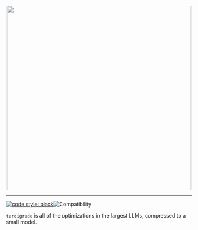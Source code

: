 <div align=center>
<a href = "reedme.in"><img width="500px" height="500px" src= "https://github.com/user-attachments/assets/35d7479c-8b5e-4e96-83de-205734986bfc"></a>
</div>

-----------------------------------------
[![code style: black](https://img.shields.io/badge/code%20style-black-000000.svg)](https://github.com/psf/black)![Compatibility](https://img.shields.io/badge/compatible%20with-python3.6.x-blue.svg)

```tardigrade``` is all of the optimizations in the largest LLMs, compressed to a small model. 
